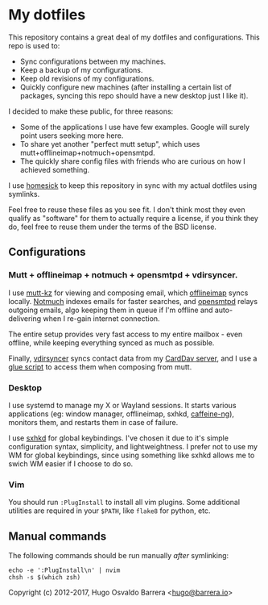 My dotfiles
===========

This repository contains a great deal of my dotfiles and configurations.
This repo is used to:

 - Sync configurations between my machines.
 - Keep a backup of my configurations.
 - Keep old revisions of my configurations.
 - Quickly configure new machines (after installing a certain list of
 packages, syncing this repo should have a new desktop just I like it).

I decided to make these public, for three reasons:

 - Some of the applications I use have few examples. Google will surely
 point users seeking more here.
 - To share yet another "perfect mutt setup", which uses
 mutt+offlineimap+notmuch+opensmtpd.
 - The quickly share config files with friends who are curious on how
 I achieved something.

I use [homesick](https://github.com/technicalpickles/homesick) to keep this
repository in sync with my actual dotfiles using symlinks.

Feel free to reuse these files as you see fit. I don't think most they
even qualify as "software" for them to actually require a license, if you
think they do, feel free to reuse them under the terms of the BSD license.

Configurations
--------------

### Mutt + offlineimap + notmuch + opensmtpd + vdirsyncer.

I use [mutt-kz](https://github.com/karelzak/mutt-kz) for viewing and composing
email, which [offlineimap](http://offlineimap.org/) syncs locally.
[Notmuch](http://notmuchmail.org/) indexes emails for faster searches, and
[opensmtpd](https://opensmtpd.org/) relays outgoing emails, algo keeping them
in queue if I'm offline and auto-delivering when I re-gain internet connection.

The entire setup provides very fast access to my entire mailbox - even offline,
while keeping everything synced as much as possible.

Finally, [vdirsyncer](https://github.com/untitaker/vdirsyncer) syncs contact
data from my [CardDav server](http://radicale.org/), and I use a [glue
script](https://github.com/hobarrera/dotfiles/blob/master/home/.bin/muttcards) to
access them when composing from mutt.

### Desktop

I use systemd to manage my X or Wayland sessions. It starts various
applications (eg: window manager, offlineimap, sxhkd,
[caffeine-ng](https://github.com/hobarrera/caffeine-ng)), monitors them, and
restarts them in case of failure.

I use [sxhkd](https://github.com/baskerville/sxhkd) for global keybindings.
I've chosen it due to it's simple configuration syntax, simplicity, and
lightweightness. I prefer not to use my WM for global keybindings, since using
something like sxhkd allows me to swich WM easier if I choose to do so.

### Vim

You should run `:PlugInstall` to install all vim plugins. Some additional
utilities are required in your `$PATH`, like `flake8` for python, etc.

Manual commands
---------------

The following commands should be run manually *after* symlinking:

```
echo -e ':PlugInstall\n' | nvim
chsh -s $(which zsh)
```

Copyright (c) 2012-2017, Hugo Osvaldo Barrera &lt;hugo@barrera.io&gt;
